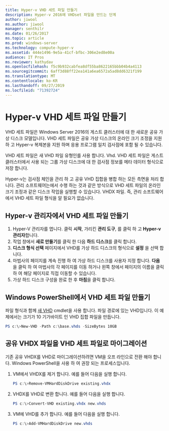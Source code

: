 ```yaml
---
title: Hyper-v VHD 세트 파일 만들기
description: Hyper-v 2016에 VHDset 파일을 만드는 단계
author: jiwool
ms.author: jiwool
manager: senthilr
ms.date: 01/26/2017
ms.topic: article
ms.prod: windows-server
ms.technology: compute-hyper-v
ms.assetid: 444e1496-9e5a-41cf-bfbc-306e2ed8e00a
audience: IT Pros
ms.reviewer: kathydav
ms.openlocfilehash: f5c9b932cabfea8df55ba8622165bbb04b4a4113
ms.sourcegitcommit: 6aff3d88ff22ea141a6ea6572a5ad8dd6321f199
ms.translationtype: MT
ms.contentlocale: ko-KR
ms.lasthandoff: 09/27/2019
ms.locfileid: "71392724"
---
```

# <a name="create-hyper-v-vhd-set-files"></a>Hyper-v VHD 세트 파일 만들기
VHD 세트 파일은 Windows Server 2016의 게스트 클러스터에 대 한 새로운 공유 가상 디스크 모델입니다. VHD 세트 파일은 공유 가상 디스크의 온라인 크기 조정을 지원 하 고 Hyper-v 복제본을 지원 하며 응용 프로그램 일치 검사점에 포함 될 수 있습니다. 

VHD 세트 파일은 새 VHD 파일 유형인를 사용 합니다. Vhd. VHD 세트 파일은 게스트 클러스터에서 사용 되는 그룹 가상 디스크에 대 한 검사점 정보를 메타 데이터 형식으로 저장 합니다.

Hyper-v는 검사점 체인을 관리 하 고 공유 VHD 집합을 병합 하는 모든 측면을 처리 합니다. 관리 소프트웨어는에서 수행 하는 것과 같은 방식으로 VHD 세트 파일의 온라인 크기 조정과 같은 디스크 작업을 실행할 수 있습니다. VHDX 파일. 즉, 관리 소프트웨어에서 VHD 세트 파일 형식을 알 필요가 없습니다.

## <a name="create-a-vhd-set-file-from-hyper-v-manager"></a>Hyper-v 관리자에서 VHD 세트 파일 만들기

1.  Hyper-V 관리자를 엽니다. 클릭 **시작**, 가리킨 **관리 도구**, 를 클릭 하 고 **Hyper-v 관리자**합니다.
2.  작업 창에서 **새로 만들기**를 클릭 한 다음 **하드 디스크**를 클릭 합니다.
3.  **디스크 형식 선택** 페이지에서 VHD를 가상 하드 디스크의 형식으로 **설정** 을 선택 합니다.
4.  마법사의 페이지를 계속 진행 하 여 가상 하드 디스크를 사용자 지정 합니다. **다음** 을 클릭 하 여 마법사의 각 페이지를 이동 하거나 왼쪽 창에서 페이지의 이름을 클릭 하 여 해당 페이지로 직접 이동할 수 있습니다.
5.  가상 하드 디스크 구성을 완료 한 후 **마침**을 클릭 합니다.

## <a name="create-a-vhd-set-file-from-windows-powershell"></a>Windows PowerShell에서 VHD 세트 파일 만들기

파일 형식과 함께 [새 VHD](https://technet.microsoft.com/library/hh848503.aspx) cmdlet을 사용 합니다. 파일 경로에 있는 VHD입니다. 이 예제에서는 크기가 10 기가바이트 인 VHD 집합 파일을 만듭니다.

``` PowerShell
PS c:\>New-VHD -Path c:\base.vhds -SizeBytes 10GB
```

## <a name="migrate-a-shared-vhdx-file-to-a-vhd-set-file"></a>공유 VHDX 파일을 VHD 세트 파일로 마이그레이션

기존 공유 VHDX를 VHD로 마이그레이션하려면 VM을 오프 라인으로 전환 해야 합니다. Windows PowerShell을 사용 하 여 권장 되는 프로세스입니다.

1. VM에서 VHDX를 제거 합니다. 예를 들어 다음을 실행 합니다. 
   ``` PowerShell
   PS c:\>Remove-VMHardDiskDrive existing.vhdx
   ```
  
2. VHDX를 VHD로 변환 합니다. 예를 들어 다음을 실행 합니다.
   ``` PowerShell
   PS c:\>Convert-VHD existing.vhdx new.vhds
   ```
  
3. VM에 VHD를 추가 합니다. 예를 들어 다음을 실행 합니다.
   ``` PowerShell
   PS c:\>Add-VMHardDiskDrive new.vhds
   ```
  



